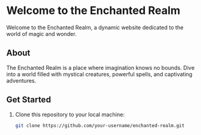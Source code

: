 # Welcome to the Enchanted Realm

Welcome to the Enchanted Realm, a dynamic website dedicated to the world of magic and wonder.

## About

The Enchanted Realm is a place where imagination knows no bounds. Dive into a world filled with mystical creatures, powerful spells, and captivating adventures.


## Get Started

1. Clone this repository to your local machine:

   ```bash
   git clone https://github.com/your-username/enchanted-realm.git

